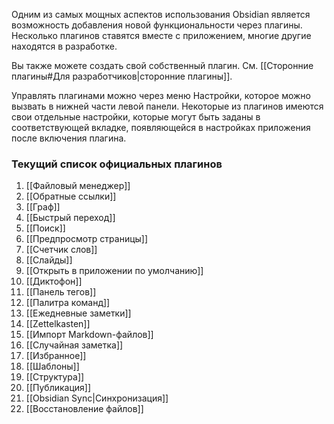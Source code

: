 Одним из самых мощных аспектов использования Obsidian является возможность добавления новой функциональности через плагины. Несколько плагинов ставятся вместе с приложением, многие другие находятся в разработке.

Вы также можете создать свой собственный плагин. См. [[Сторонние плагины#Для разработчиков|сторонние плагины]].

Управлять плагинами можно через меню Настройки, которое можно вызвать в нижней части левой панели. Некоторые из плагинов имеются свои отдельные настройки, которые могут быть заданы в соответствующей вкладке, появляющейся в настройках приложения после включения плагина.

### Текущий список официальных плагинов

1. [[Файловый менеджер]]
1. [[Обратные ссылки]]
1. [[Граф]]
1. [[Быстрый переход]]
1. [[Поиск]]
1. [[Предпросмотр страницы]]
1. [[Счетчик слов]]
1. [[Слайды]]
1. [[Открыть в приложении по умолчанию]]
1. [[Диктофон]]
1. [[Панель тегов]]
1. [[Палитра команд]]
1. [[Ежедневные заметки]]
1. [[Zettelkasten]]
1. [[Импорт Markdown-файлов]]
1. [[Случайная заметка]]
1. [[Избранное]]
1. [[Шаблоны]]
1. [[Структура]]
1. [[Публикация]]
1. [[Obsidian Sync|Синхронизация]]
1. [[Восстановление файлов]]